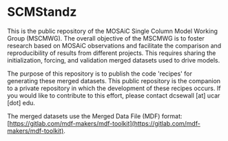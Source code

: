 # SCMStandz
This is the public repository of the MOSAiC Single Column Model Working Group (MSCMWG). The overall objective of the MSCMWG is to foster research based on MOSAiC observations and facilitate the comparison and reproducibility of results from different projects. This requires sharing the initialization, forcing, and validation merged datasets used to drive models.

The purpose of this repository is to publish the code 'recipes' for generating these merged datasets. This public repository is the companion to a private repository in which the development of these recipes occurs. If you would like to contribute to this effort, please contact dcsewall [at] ucar [dot] edu.

The merged datasets use the Merged Data File (MDF) format: [https://gitlab.com/mdf-makers/mdf-toolkit](https://gitlab.com/mdf-makers/mdf-toolkit).